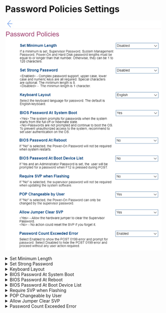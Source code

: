 # Password Policies Settings #

![](./img/passwordpolicies.png)

<details><summary>Set Minimum Length</summary>

Options:

1. **Disabled** – passwords can have 1 to 128 characters. Default. 
2. 4 Characters
3. 5 Characters
4. 6 Characters
5. 7 Characters
6. 8 Characters
7. 9 Characters
8. 10 Characters
9. 11 Characters
10. 12 Characters

?> A minimum length set here applies to <br /> - Supervisor Password (SVP) <br /> - System Management Password (SMP) <br /> - Power-On Password (PoP) <br /> - Hard Disk Password (HDP).

| WMI Setting name | Values | SVP / SMP Req'd | AMD/Intel |
|:---|:---|:---|:---|
| SetMinimumLength | Disable, 4 Characters, 5 Characters, 6 Characters, 7 Characters, 8 Characters, 9 Characters, 10 Characters, 11 Characters, 12 Characters | yes | Both |
</details>

<details><summary>Set Strong Password</summary>

?> A strong password is defined as: <br /> - Upper case, lower case, and numeric characters are all required <br /> -  Special characters are optional <br /> - The minimum length is 8

Options:

1. Enabled.
2. **Disabled** – the minimum length is 1 character. Default.

| WMI Setting name | Values | SVP / SMP Req'd | AMD/Intel |
|:---|:---|:---|:---|
| SetStrongPassword | Disabled, Enabled | yes | Both |
</details>

<details><summary>Keyboard Layout</summary>

Keyboard layout for password.

Options:

1. **English** – Default.
2. French
3. German
4. Chinese

| WMI Setting name | Values | SVP / SMP Req'd | AMD/Intel |
|:---|:---|:---|:---|
| KeyboardLayout | English, French, German, Chinese | yes | Both |

</details>

<details><summary>BIOS Password At System Boot</summary>

Whether to prompt for passwords when the system starts from the full off or hibernate state.

Options:

1. **Yes** –  Default.
2. No.

!> To prevent unauthorized access to the system we recommend to setting user authentication on the OS. 

| WMI Setting name | Values | SVP / SMP Req'd | AMD/Intel |
|:---|:---|:---|:---|
| BIOSPasswordAtSystemBoot | No, Yes | yes | Both |

</details>

<details><summary>BIOS Password At Reboot</summary>

Whether to require Power-On Password when system restarts.

Options:

1. Yes.
2. **No** - Default.

| WMI Setting name | Values | SVP / SMP Req'd | AMD/Intel |
|:---|:---|:---|:---|
| BIOSPasswordAtReboot | No, Yes | yes | Both |
</details>

<details><summary>BIOS Password At Boot Device List</summary>

Whether user is prompted for a password when F12 is pressed during POST (Power On Self Test).

!> Password prompt requires that Administrator Password is set.

Options:

1. Yes.
2. **No** – Default.

| WMI Setting name | Values | SVP / SMP Req'd | AMD/Intel |
|:---|:---|:---|:---|
| BIOSPasswordAtBootDeviceList | No, Yes | yes | Both |

</details>

<details><summary>Require SVP when Flashing</summary>

Whether the Supervisor Password (SVP) is required when updating the system software.

Options:

1. Yes.
2. **No** – Default.

| WMI Setting name | Values | SVP / SMP Req'd | AMD/Intel |
|:---|:---|:---|:---|
| RequireSVPwhenFlashing | No, Yes | yes | Both |

</details>

<details><summary>POP Changeable by User</summary>

Whether the Power-On Password (POP) can be changed without Supervisor Password (SVP).

Options:

1. **Yes** –  Default.
2. No – the Power-On Password can only be changed with the SVP.

| WMI Setting name | Values | SVP / SMP Req'd | AMD/Intel |
|:---|:---|:---|:---|
| POPChangeablebyUser | No, Yes | yes | Both |
</details>

<details><summary>Allow Jumper Clear SVP</summary>

Whether to allow the hardware jumper to clear the Supervisor Password.

!> No action can reset the SVP if user forgets it.

Options:

1. **Yes** – Default.
2. No.

| WMI Setting name | Values | SVP / SMP Req'd | AMD/Intel |
|:---|:---|:---|:---|
| AllowJumperClearSVP | No, Yes | yes | Both |
</details>

<details><summary>Password Count Exceeded Error</summary>

Whether to show the POST 0199 error and prompt for password after three failed attempts.

Options:

1. **Enabled** – Default.
2. Disabled.

?> If `Enabled`, then after 3 attempts with an incorrect password, the system will show a 0199 error. <br /> - User can  bypass the error by pressing F2.  <br /> -  0199 error is still shown. <br /> -  Clear the error condition by pressing F10, or saving the settings after this has been verified, by entering bios with correct SVP. <br /> - If a user attempts to change BIOS settings and uses the wrong password, the system will deny access. <br /> - After a third failed attempt, all other attempts will fail. No further changes can be made, and user needs to reboot.

| WMI Setting name | Values | SVP / SMP Req'd | AMD/Intel |
|:---|:---|:---|:---|
| PasswordCountExceededError | Disabled, Enabled | yes | Both |
</details>